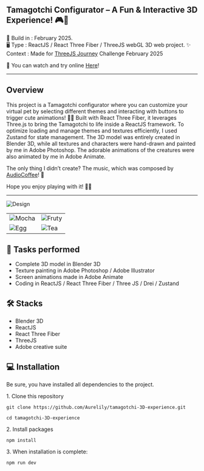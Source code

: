 Tamagotchi Configurator – A Fun & Interactive 3D Experience! 🎮🐣
-----------------
  
📆 Build in : February 2025.   
🖥 Type : ReactJS / React Three Fiber / ThreeJS webGL 3D web project.
✨ Context : Made for [ThreeJS Journey](https://threejs-journey.com/) Challenge February 2025  

🚀 You can watch and try online [Here](https://design-dev.net/tamagotchi/)!

-----------------

Overview 
---

This project is a Tamagotchi configurator where you can customize your virtual pet by selecting different themes and interacting with buttons to trigger cute animations! 🥚✨
Built with React Three Fiber, it leverages Three.js to bring the Tamagotchi to life inside a ReactJS framework. To optimize loading and manage themes and textures efficiently, I used Zustand for state management.
The 3D model was entirely created in Blender 3D, while all textures and characters were hand-drawn and painted by me in Adobe Photoshop. The adorable animations of the creatures were also animated by me in Adobe Animate.

The only thing I didn’t create? The music, which was composed by [AudioCoffee](https://www.audiocoffee.net)! 🎵

Hope you enjoy playing with it! 🚀🐾


---
<img src="https://design-dev.net/images-github/tamagotchi/planche.png"  alt="Design">
<table>
  <tr>
    <td><img src="https://design-dev.net/images-github/tamagotchi/planches-mocha.png"  alt="Mocha"></td>
    <td><img src="https://design-dev.net/images-github/tamagotchi/planches-fruty.png"  alt="Fruty"></td>
  </tr>
    <tr>
    <td><img src="https://design-dev.net/images-github/tamagotchi/planches-egg.png"  alt="Egg"></td>
    <td><img src="https://design-dev.net/images-github/tamagotchi/planches-tea.png"  alt="Tea"></td>
  </tr>
  </table>



🚀 Tasks performed
---
* Complete 3D model in Blender 3D
* Texture painting in Adobe Photoshop / Adobe Illustrator
* Screen animations made in Adobe Animate
* Coding in ReactJS / React Three Fiber / Three JS / Drei / Zustand

🛠 Stacks
---
* Blender 3D
* ReactJS
* React Three Fiber
* ThreeJS
* Adobe creative suite


💻 Installation
---

Be sure, you have installed all dependencies to the project.  

1️. Clone this repository

`git clone https://github.com/Aurelily/tamagotchi-3D-experience.git`

`cd tamagotchi-3D-experience`

2️. Install packages

`npm install`

3️. When installation is complete:

`npm run dev`

